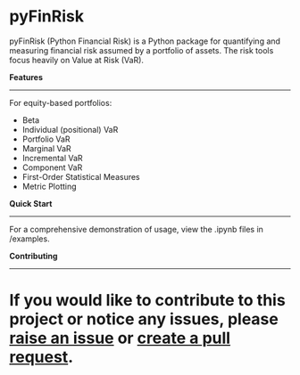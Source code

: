 # pyFinRisk

pyFinRisk (Python Financial Risk) is a Python package for quantifying and measuring financial risk assumed by a portfolio of assets. The risk tools focus heavily on Value at Risk (VaR).


**Features**

---

For equity-based portfolios:

* Beta
* Individual (positional) VaR
* Portfolio VaR
* Marginal VaR
* Incremental VaR
* Component VaR
* First-Order Statistical Measures
* Metric Plotting


**Quick Start**

---

For a comprehensive demonstration of usage, view the .ipynb files in /examples.


**Contributing**

---

If you would like to contribute to this project or notice any issues, please [raise an issue](https://github.com/tzabcoder/pyFinRisk/issues) or [create a pull request](https://github.com/tzabcoder/pyFinRisk/pulls).
=======
